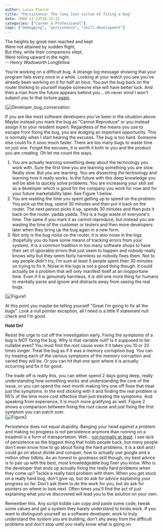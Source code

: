 ```yaml
---
author: Lucas Pierce
title: "Persistence: The long lost virtue of fixing a bug"
date: 2008-11-23T18:12:12
categories: ["Career & Professional"]
tags: ["debugging", "persistence", "skill-development"]
---
```


The heights by great men reached and kept  
Were not attained by sudden flight,   
But they, while their companions slept,   
Were toiling upward in the night.  
*-- Henry Wadsworth Longfellow*

You're working on a difficult bug. A strange log message showing that your program fails every once in a while. Looking at your watch you see you've already been working on it for half an hour. You put the bug back on the router thinking to yourself maybe someone else will have better luck. And then a man from the future appears behind you... oh never mind I won't subject you to that torture [again](http://www.bonnycode.com/guide/2008/11/do-not-fix-what-you-dont-understand.html).

[![Developer_bug_conversation](/bug2hard.png)

If you are like most software developers you've been in the situation above. Maybe instead you mark the bug as "Cannot Reproduce" or you instead assign it to your resident expert. Regardless of the means you use to escape from fixing the bug, you are dodging an important opportunity. This is normally when I start hearing the excuses. The bug is too hard. Someone else could fix it sooo much faster. There are too many bugs to waste time on just one. Forget the excuses, it is worth it both to you and the product you are creating. Oh let me count the ways.

1. You are actually learning something deep about the technology you work with. Sure the first time you are learning something you are slow. Really slow. But you are learning. You are dissecting the technology and learning how it really works. In the future with this deep knowledge you will be able to quickly solve problems. You are increasing your skill set as a developer which is good for the company you work for now and for your future marketability later. See Figure 1 below.
2. You are wasting the time you spent getting up to speed on the problem. You pick up the bug, spend 30 minutes and then put it back on the router. The next person picks it up, spends 30 minutes and then puts it back on the router. yadda yadda. This is a huge waste of everyone's time. The same if you mark it as cannot reproduce, but instead you are wasting the time of the customer or testers and then more developers later when they bring up the bug again in a new form.
3. Not only is the bug noise on the router, it is also noise in the logs (hopefully you do have some means of tracking errors from your system). It is a common tradition in too many software shops to have their set of ignorable errors that just seem to happen and nobody really knows why but they seem fairly harmless so nobody fixes them. Not to say people didn't try, I'm sure at least 5 people spent their 30 minutes on trying to fix it. Noise in the logs is not a good thing though. It could actually be a problem that will only manifest itself at an inopportune time. Even if it is genuinely harmless, it is still one more thing for humans to mentally parse and ignore and distracts away from seeing the real bugs.

[![Figure1](/figure1.png)
  
At this point you maybe be telling yourself "Great I'm going to fix all the bugs". Look a null pointer exception, all I need is a little if statement null check and I'm good.

**Hold On!**

Resist the urge to cut off the investigation early. Fixing the symptoms of a bug is NOT fixing the bug. Why is that variable null? Is it supposed to be nullable even? You must find the root cause even if it takes you 10 or 20 times longer. Treat the bug as if it was a memory corruption bug. You can try treating each of the various symptoms of the memory corruption and varied they will be. Or you can hit that one spot where it is actually occurring and fix it for good.

The trade off is really this, you can either spend 2 days going deep, really understanding how something works and understanding the core of the issue, or you can spend the next month making tiny one off fixes that treat just the symptoms. In the end sticking with it and finding the real problem is 95% of the time more cost effective than just treating the symptoms. And speaking from experience, it is much more gratifying as well. Figure 2 shows a comparison between fixing the root cause and just fixing the first symptom you can patch over.  
[![Figure2](/figure2.png)

Persistence does not equal stupidity. Banging your head against a problem and making no progress is not persistence anymore than running on a treadmill is a form of transportation. Well... [not normally at least](http://www.heavy.com/video/61095). I see lack of persistence as the biggest thing that holds people back, but many people don't even know how to go about fixing the hard problems. It is a skill and I could go on about divide and conquer, how to actually use google and a million other tidbits. As an honest to goodness skill though, my best advice is to pair up with the best, most knowledgeable bug fixer you know. Who is the developer that ends up actually fixing the really hard problems when they come up? Tackle a really hard problem with them. When you get stuck on a really hard bug, don't give up, but do ask for advice explaining your progress so far. Don't ask them to do the work for you, but do ask for pointers on where to look next. Often times you'll find the act of just explaining what you've discovered will lead you to the solution on your own.

Remember this. Any script kiddie can copy and paste some code, tweak some values and get a system they barely understand to kinda work. If you want to distinguish yourself as a software developer, work to truly understand the system you are building, don't shy away from the difficult problems and don't stop until you really know what is going on.